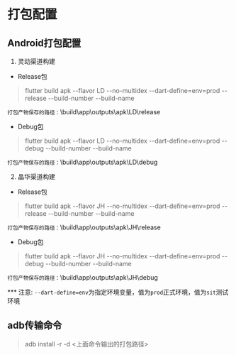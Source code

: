 # 打包配置

## Android打包配置
1. 灵动渠道构建
* Release包
> flutter build apk --flavor LD --no-multidex --dart-define=env=prod --release --build-number <versionNumber> --build-name <versionName>

`打包产物保存的路径：`\build\app\outputs\apk\LD\release

* Debug包
> flutter build apk --flavor LD --no-multidex --dart-define=env=prod --debug --build-number <versionNumber> --build-name <versionName>

`打包产物保存的路径：`\build\app\outputs\apk\LD\debug


2. 晶华渠道构建
* Release包
> flutter build apk --flavor JH --no-multidex --dart-define=env=prod --release --build-number <versionNumber> --build-name <versionName>

`打包产物保存的路径：`\build\app\outputs\apk\JH\release

* Debug包
> flutter build apk --flavor JH --no-multidex --dart-define=env=prod --debug --build-number <versionNumber> --build-name <versionName>

`打包产物保存的路径：`\build\app\outputs\apk\JH\debug

*** 注意: `--dart-define=env`为指定环境变量，值为`prod`正式环境，值为`sit`测试环境

## adb传输命令

> adb install -r -d <上面命令输出的打包路径>